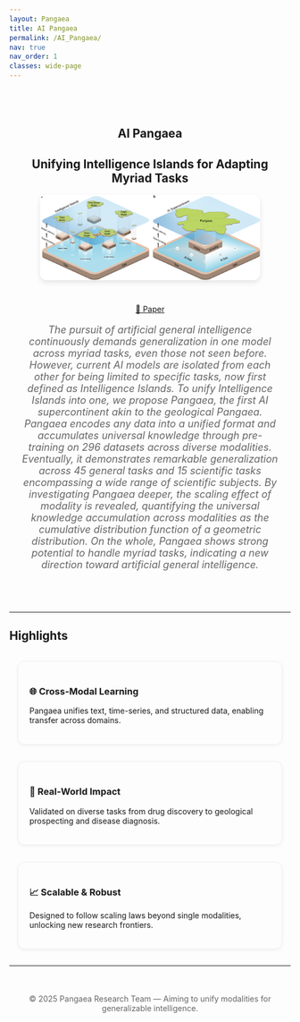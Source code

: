 ```yaml
---
layout: Pangaea
title: AI Pangaea
permalink: /AI_Pangaea/
nav: true
nav_order: 1
classes: wide-page
---
```


<section class="hero" style="text-align:center; padding:40px 20px;">
  <!-- 项目名 -->
  <h1 class="title">AI Pangaea</h1>
  <h2 class="subtitle">Unifying Intelligence Islands for
Adapting Myriad Tasks</h2>
  
  <!-- Hero 图 -->
  <img src="/assets/img/Intelligence Islands.png" 
       alt="Pangaea Banner" 
       style="max-width:85%; border-radius:12px; box-shadow:0 4px 10px rgba(0,0,0,0.1); margin-bottom:25px;">

  

  <!-- 按钮 -->
  <div style="margin-top:15px;">
    <a href="https://arxiv.org/abs/xxx" class="btn btn-primary" style="margin:5px;">📄 Paper</a>
  </div>

  <!-- tagline -->
  <p class="tagline" style="font-size:18px; font-style:italic; color:rgba(0,0,0,0.6); margin-bottom:20px;">
    The pursuit of artificial general intelligence continuously demands generalization in one model across myriad tasks, even those not seen before. However, current AI models are isolated from each other for being limited to specific tasks, now first defined as Intelligence Islands. To unify Intelligence Islands into one, we propose Pangaea, the first AI supercontinent akin to the geological Pangaea. Pangaea encodes any data into a unified format and accumulates universal knowledge through pre-training on 296 datasets across diverse modalities. Eventually, it demonstrates remarkable generalization across 45 general tasks and 15 scientific tasks encompassing a wide range of scientific subjects. By investigating Pangaea deeper, the scaling effect of modality is revealed, quantifying the universal knowledge accumulation across modalities as the cumulative distribution function of a geometric distribution. On the whole, Pangaea shows strong potential to handle myriad tasks, indicating a new direction toward artificial general intelligence.
  </p>
</section>



---

## Highlights

<div class="features" style="display:flex; justify-content:space-around; flex-wrap:wrap;">

<div class="feature-card" style="flex:1; min-width:250px; margin:15px; padding:20px; border:1px solid #eee; border-radius:12px; box-shadow:0 2px 6px rgba(0,0,0,0.05);">
  <h3>🌐 Cross-Modal Learning</h3>
  <p>Pangaea unifies text, time-series, and structured data, enabling transfer across domains.</p>
</div>

<div class="feature-card" style="flex:1; min-width:250px; margin:15px; padding:20px; border:1px solid #eee; border-radius:12px; box-shadow:0 2px 6px rgba(0,0,0,0.05);">
  <h3>🔬 Real-World Impact</h3>
  <p>Validated on diverse tasks from drug discovery to geological prospecting and disease diagnosis.</p>
</div>

<div class="feature-card" style="flex:1; min-width:250px; margin:15px; padding:20px; border:1px solid #eee; border-radius:12px; box-shadow:0 2px 6px rgba(0,0,0,0.05);">
  <h3>📈 Scalable & Robust</h3>
  <p>Designed to follow scaling laws beyond single modalities, unlocking new research frontiers.</p>
</div>

</div>

---

<footer style="text-align:center; margin-top:50px; font-size:14px; color:rgba(0,0,0,0.6);">
  &copy; 2025 Pangaea Research Team — Aiming to unify modalities for generalizable intelligence.
</footer>
